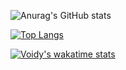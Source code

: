 
![Anurag's GitHub stats](https://github-readme-stats.vercel.app/api?username=voidycd&show_icons=true&theme=radical)

[![Top Langs](https://github-readme-stats.vercel.app/api/top-langs/?username=voidycd&layout=compact&theme=radical)](https://github.com/anuraghazra/github-readme-stats)

[![Voidy's wakatime stats](https://github-readme-stats.vercel.app/api/wakatime?username=voidycd)](https://github.com/anuraghazra/github-readme-stats)
